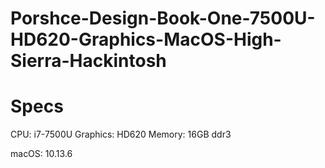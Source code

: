 # Porshce-Design-Book-One-7500U-HD620-Graphics-MacOS-High-Sierra-Hackintosh

# Specs
CPU: i7-7500U
Graphics: HD620
Memory: 16GB ddr3

macOS: 10.13.6

